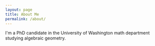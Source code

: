 ```yaml
---
layout: page
title: About Me
permalink: /about/
---
```



I'm a PhD candidate in the University of Washington math department
studying algebraic geometry. 

